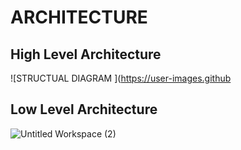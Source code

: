 # ARCHITECTURE
## High Level Architecture

![STRUCTUAL DIAGRAM ](https://user-images.github
## Low Level Architecture


![Untitled Workspace (2)](https://user-images.githubusercontent.com/90717512/153744188-a0d318b0-53f7-4e4c-be58-168e9e849ca1.png)




